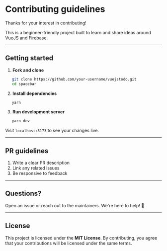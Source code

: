 # Contributing guidelines

Thanks for your interest in contributing!

This is a beginner-friendly project built to learn and share ideas around VueJS and Firebase.

---

## Getting started

1. **Fork and clone**
```bash
   git clone https://github.com/your-username/vuejstodo.git
   cd spacebar
```

2. **Install dependencies**
```bash
   yarn
```

3. **Run development server**
```bash
   yarn dev
```
   Visit `localhost:5173` to see your changes live.

---

## PR guidelines

1. Write a clear PR description
2. Link any related issues
3. Be responsive to feedback

---

## Questions?

Open an issue or reach out to the maintainers. We're here to help! 💙

---

## License

This project is licensed under the **MIT License**. By contributing, you agree that your contributions will be licensed under the same terms.
